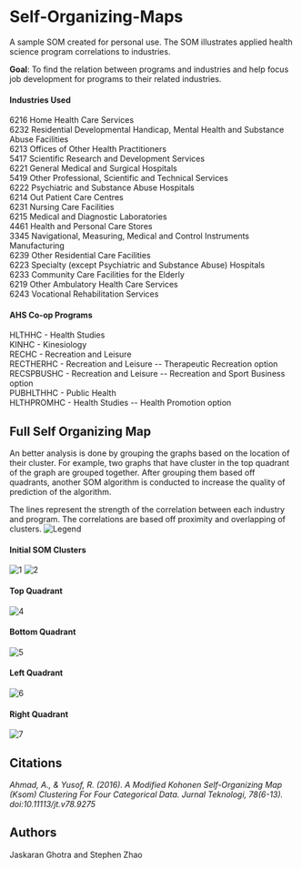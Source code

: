 # Self-Organizing-Maps
A sample SOM created for personal use.
The SOM illustrates applied health science program correlations to industries.


**Goal**: To find the relation between programs and industries and help focus job development for programs to their related industries. 

#### Industries Used


6216 Home Health Care Services  
6232 Residential Developmental Handicap, Mental Health and Substance Abuse Facilities  
6213 Offices of Other Health Practitioners  
5417 Scientific Research and Development Services  
6221 General Medical and Surgical Hospitals  
5419 Other Professional, Scientific and Technical Services  
6222 Psychiatric and Substance Abuse Hospitals  
6214 Out Patient Care Centres  
6231 Nursing Care Facilities  
6215 Medical and Diagnostic Laboratories  
4461 Health and Personal Care Stores  
3345 Navigational, Measuring, Medical and Control Instruments Manufacturing  
6239 Other Residential Care Facilities  
6223 Specialty (except Psychiatric and Substance Abuse) Hospitals  
6233 Community Care Facilities for the Elderly  
6219 Other Ambulatory Health Care Services  
6243 Vocational Rehabilitation Services  


#### AHS Co-op Programs

HLTHHC - Health Studies   
KINHC - Kinesiology   
RECHC - Recreation and Leisure   
RECTHERHC - Recreation and Leisure -- Therapeutic Recreation option   
RECSPBUSHC - Recreation and Leisure -- Recreation and Sport Business option   
PUBHLTHHC - Public Health    
HLTHPROMHC - Health Studies -- Health Promotion option   


## Full Self Organizing Map

An better analysis is done by grouping the graphs based on the location of their cluster. 
For example, two graphs that have cluster in the top quadrant of the graph are grouped together. 
After grouping them based off quadrants, another SOM algorithm is conducted to increase the quality of prediction of the algorithm.

The lines represent the strength of the correlation between each industry and program. The correlations are based off proximity and overlapping of clusters. 
![Legend](SOM/SOM3.PNG)

#### Initial SOM Clusters
![1](SOM/SOM1.PNG)
![2](SOM/SOM2.PNG)

#### Top Quadrant
![4](SOM/SOM4.PNG)

#### Bottom Quadrant
![5](SOM/SOM5.PNG)

#### Left Quadrant
![6](SOM/SOM6.PNG)

#### Right Quadrant
![7](SOM/SOM7.PNG)

## Citations
*Ahmad, A., & Yusof, R. (2016). A Modified Kohonen Self-Organizing Map (Ksom) Clustering For Four Categorical Data. Jurnal Teknologi, 78(6-13). doi:10.11113/jt.v78.9275*

## Authors
Jaskaran Ghotra and Stephen Zhao